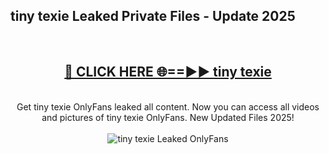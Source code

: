 <h2>tiny texie Leaked Private Files - Update 2025</h2>
<br>
<div align="center">
<h2><a href="https://cliphot.my.id/tiny_texie" rel="nofollow">🔴 CLICK HERE 🌐==►► tiny texie</a></h2>
<br>
Get tiny texie OnlyFans leaked all content. Now you can access all videos and pictures of tiny texie OnlyFans. New Updated Files 2025!
<br>
<br>
<a href="https://cliphot.my.id/tiny_texie" rel="nofollow" data-target="animated-image.originalLink"><img src="https://i.ibb.co.com/WyWwxjT/player-gif2.gif" alt="tiny texie Leaked OnlyFans" style="max-width: 100%; display: inline-block;" data-target="animated-image.originalImage"></a>
</div>
<br>